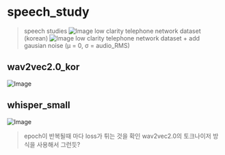 # speech_study
>speech studies
>![Image](https://github.com/user-attachments/assets/e3d5032c-81b5-4e32-9b3e-f684b0dbee19)
>low clarity telephone network dataset (korean)
>![Image](https://github.com/user-attachments/assets/f2a032d1-fae7-4999-bb60-507250686080)
>low clarity telephone network dataset + add gausian noise (μ = 0, σ = audio_RMS) 
## wav2vec2.0_kor
![Image](https://github.com/user-attachments/assets/a0c6e121-ab92-480c-8f0f-f0dc6b602255)
## whisper_small
![Image](https://github.com/user-attachments/assets/cd52878a-3968-4c48-84f2-895bfb475bfe)
>epoch이 반복될때 마다 loss가 튀는 것을 확인 wav2vec2.0의 토크나이저 방식을 사용해서 그런듯?
